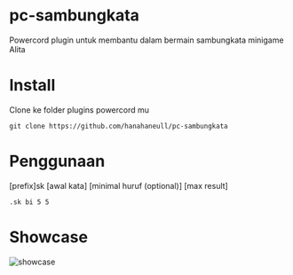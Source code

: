 # pc-sambungkata

Powercord plugin untuk membantu dalam bermain sambungkata minigame Alita

# Install

Clone ke folder plugins powercord mu

``git clone https://github.com/hanahaneull/pc-sambungkata``

# Penggunaan

[prefix]sk [awal kata] [minimal huruf (optional)] [max result]

``.sk bi 5 5``

# Showcase

![showcase](https://hana.raped.men/mFAdxz9oLYF.png)